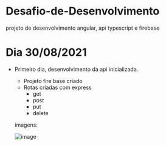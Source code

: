# Desafio-de-Desenvolvimento
projeto de desenvolvimento angular, api typescript e firebase

# Dia 30/08/2021

- Primeiro dia, desenvolvimento da api inicializada.
  - Projeto fire base criado
  - Rotas criadas com express
    - get
    - post
    - put
    - delete

  imagens:
  
  ![image](https://user-images.githubusercontent.com/75328283/131406073-d70271eb-8245-4653-bb3b-ade9a5d79e73.png)
